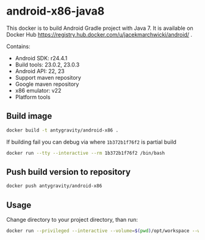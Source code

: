 # android-x86-java8

This docker is to build Android Gradle project with Java 7.
It is available on Docker Hub https://registry.hub.docker.com/u/jacekmarchwicki/android/ .

Contains:

* Android SDK: r24.4.1
* Build tools: 23.0.2, 23.0.3
* Android API: 22, 23
* Support maven repository
* Google maven repository
* x86 emulator: v22
* Platform tools

## Build image

```bash
docker build -t antygravity/android-x86 .
```

If building fail you can debug via where `1b372b1f76f2` is partial build

```bash
docker run --tty --interactive --rm 1b372b1f76f2 /bin/bash
```

## Push build version to repository

```bash
docker push antygravity/android-x86
```

## Usage
Change directory to your project directory, than run:

```bash
docker run --privileged --interactive --volume=$(pwd)/opt/workspace --workdir=/opt/workspace --rm antygravity/android-x86 /bin/sh -c 'emulator-x86 -avd test -no-skin -no-audio -no-window & /opt/tools/android-wait-for-emulator.sh && gradle clean uninstallAll connectedCheck build'
```

